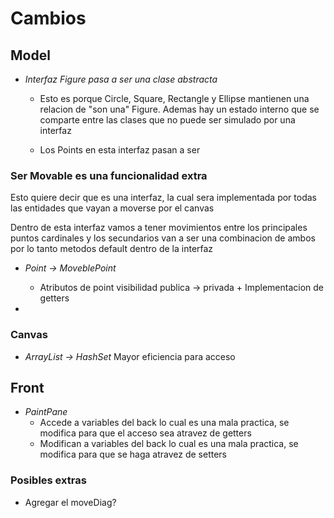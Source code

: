 # Cambios

## Model

- *Interfaz Figure pasa a ser una clase abstracta*
    + Esto es porque Circle, Square, Rectangle y Ellipse mantienen una relacion de "son una" Figure. Ademas hay un estado interno que se comparte entre las clases que no puede ser simulado por una interfaz

    + Los Points en esta interfaz pasan a ser 

### Ser Movable es una funcionalidad extra
Esto quiere decir que es una interfaz, la cual sera implementada por todas las entidades que vayan a moverse por el canvas

Dentro de esta interfaz vamos a tener movimientos entre los principales puntos cardinales y los secundarios van a ser una combinacion de ambos por lo tanto metodos default dentro de la interfaz

- *Point -> MoveblePoint*
    + Atributos de point visibilidad publica -> privada + Implementacion de getters

- 

### Canvas
- *ArrayList -> HashSet*
    Mayor eficiencia para acceso

## Front

- *PaintPane*
    + Accede a variables del back lo cual es una mala practica, se modifica para que el acceso sea atravez de getters
    + Modifican a variables del back lo cual es una mala practica, se modifica para que se haga atravez de setters


### Posibles extras

- Agregar el moveDiag?


